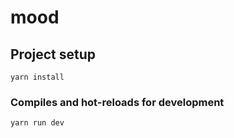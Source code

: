 # mood

## Project setup

```
yarn install
```

### Compiles and hot-reloads for development

```
yarn run dev
```
